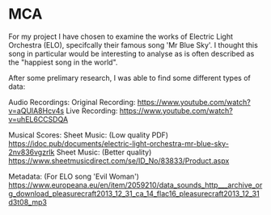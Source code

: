 # MCA

For my project I have chosen to examine the works of Electric Light Orchestra (ELO), specifcally their famous song 'Mr Blue Sky'. I thought this song in particular would be interesting to analyse as is often described as the "happiest song in the world". 

After some prelimary research, I was able to find some different types of data:

Audio Recordings:
Original Recording: https://www.youtube.com/watch?v=aQUlA8Hcv4s
Live Recording:     https://www.youtube.com/watch?v=uhEL6CCSDQA

Musical Scores:
Sheet Music: (Low quality PDF) https://idoc.pub/documents/electric-light-orchestra-mr-blue-sky-2nv836vgzrlk
Sheet Music: (Better quality)  https://www.sheetmusicdirect.com/se/ID_No/83833/Product.aspx

Metadata: (For ELO song 'Evil Woman')
https://www.europeana.eu/en/item/2059210/data_sounds_http___archive_org_download_pleasurecraft2013_12_31_ca_14_flac16_pleasurecraft2013_12_31d3t08_mp3
